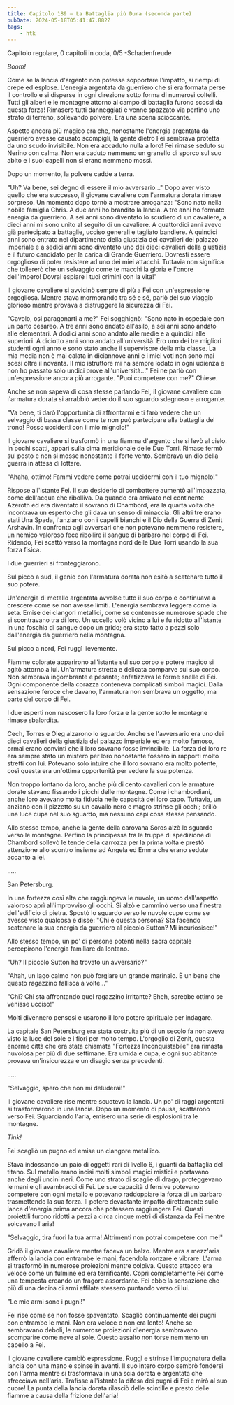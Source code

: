 ```yaml
---
title: Capitolo 189 – La Battaglia più Dura (seconda parte)
pubDate: 2024-05-18T05:41:47.882Z
tags:
    - htk
---
```


Capitolo regolare,
0 capitoli in coda, 0/5
-Schadenfreude

<em>Boom!</em>

Come se la lancia d'argento non potesse sopportare l'impatto, si riempì di crepe ed esplose. L'energia argentata da guerriero che si era formata perse il controllo e si disperse in ogni direzione sotto forma di numerosi coltelli. Tutti gli alberi e le montagne attorno al campo di battaglia furono scossi da questa forza! Rimasero tutti danneggiati e venne spazzato via perfino uno strato di terreno, sollevando polvere. Era una scena scioccante.

Aspetto ancora più magico era che, nonostante l'energia argentata da guerriero avesse causato scompigli, la gente dietro Fei sembrava protetta da uno scudo invisibile. Non era accaduto nulla a loro! Fei rimase seduto su Nerino con calma. Non era caduto nemmeno un granello di sporco sul suo abito e i suoi capelli non si erano nemmeno mossi.

Dopo un momento, la polvere cadde a terra.

"Uh? Va bene, sei degno di essere il mio avversario..." Dopo aver visto quello che era successo, il giovane cavaliere con l'armatura dorata rimase sorpreso. Un momento dopo tornò a mostrare arroganza: "Sono nato nella nobile famiglia Chris. A due anni ho brandito la lancia.
A tre anni ho formato energia da guerriero. A sei anni sono diventato lo scudiero di un cavaliere, a dieci anni mi sono unito al seguito di un cavaliere. A quattordici anni avevo già partecipato a battaglie, ucciso generali e tagliato bandiere. A quindici anni sono entrato nel dipartimento della giustizia dei cavalieri del palazzo imperiale e a sedici anni sono diventato uno dei dieci cavalieri della giustizia e il futuro candidato per la carica di Grande Guerriero.
Dovresti essere orgoglioso di poter resistere ad uno dei miei attacchi. Tuttavia non significa che tollererò che un selvaggio come te macchi la gloria e l'onore dell'impero! Dovrai espiare i tuoi crimini con la vita!"

Il giovane cavaliere si avvicinò sempre di più a Fei con un'espressione orgogliosa. Mentre stava mormorando tra sé e sé, parlò del suo viaggio glorioso mentre provava a distruggere la sicurezza di Fei.

"Cavolo, osi paragonarti a me?" Fei sogghignò: "Sono nato in ospedale con un parto cesareo. A tre anni sono andato all'asilo, a sei anni sono andato alle elementari. A dodici anni sono andato alle medie e a quindici alle superiori. A diciotto anni sono andato all'università.
Ero uno dei tre migliori studenti ogni anno e sono stato anche il supervisore della mia classe. La mia media non è mai calata in diciannove anni e i miei voti non sono mai scesi oltre il novanta. Il mio istruttore mi ha sempre lodato in ogni udienza e non ho passato solo undici prove all'università..." Fei ne parlò con un'espressione ancora più arrogante. "Puoi competere con me?" Chiese.

Anche se non sapeva di cosa stesse parlando Fei, il giovane cavaliere con l'armatura dorata si arrabbiò vedendo il suo sguardo sdegnoso e arrogante.

"Va bene, ti darò l'opportunità di affrontarmi e ti farò vedere che un selvaggio di bassa classe come te non può partecipare alla battaglia del trono! Posso ucciderti con il mio mignolo!"

Il giovane cavaliere si trasformò in una fiamma d'argento che si levò al cielo. In pochi scatti, apparì sulla cima meridionale delle Due Torri. Rimase fermò sul posto e non si mosse nonostante il forte vento. Sembrava un dio della guerra in attesa di lottare.

"Ahaha, ottimo! Fammi vedere come potrai uccidermi con il tuo mignolo!"

Rispose all'istante Fei. Il suo desiderio di combattere aumentò all'impazzata, come dell'acqua che ribolliva. Da quando era arrivato nel continente Azeroth ed era diventato il sovrano di Chambord, era la quarta volta che incontrava un esperto che gli dava un senso di minaccia.
Gli altri tre erano stati Una Spada, l'anziano con i capelli bianchi e il Dio della Guerra di Zenit Arshavin. In confronto agli avversari che non potevano nemmeno resistere, un nemico valoroso fece ribollire il sangue di barbaro nel corpo di Fei. Ridendo, Fei scattò verso la montagna nord delle Due Torri usando la sua forza fisica.

I due guerrieri si fronteggiarono.

Sul picco a sud, il genio con l'armatura dorata non esitò a scatenare tutto il suo potere.

Un'energia di metallo argentata avvolse tutto il suo corpo e continuava a crescere come se non avesse limiti. L'energia sembrava leggera come la seta. Emise dei clangori metallici, come se contenesse numerose spade che si scontravano tra di loro. Un uccello volò vicino a lui e fu ridotto all'istante in una foschia di sangue dopo un grido; era stato fatto a pezzi solo dall'energia da guerriero nella montagna.

Sul picco a nord, Fei ruggì lievemente.

Fiamme colorate apparirono all'istante sul suo corpo e potere magico si agitò attorno a lui. Un'armatura stretta e delicata comparve sul suo corpo. Non sembrava ingombrante e pesante; enfatizzava le forme snelle di Fei. Ogni componente della corazza conteneva complicati simboli magici. Dalla sensazione feroce che davano, l'armatura non sembrava un oggetto, ma parte del corpo di Fei.

I due esperti non nascosero la loro forza e la gente sotto le montagne rimase sbalordita.

Cech, Torres e Oleg alzarono lo sguardo. Anche se l'avversario era uno dei dieci cavalieri della giustizia del palazzo imperiale ed era molto famoso, ormai erano convinti che il loro sovrano fosse invincibile. La forza del loro re era sempre stato un mistero per loro nonostante fossero in rapporti molto stretti con lui. Potevano solo intuire che il loro sovrano era molto potente, così questa era un'ottima opportunità per vedere la sua potenza.

Non troppo lontano da loro, anche più di cento cavalieri con le armature dorate stavano fissando i picchi delle montagne. Come i chambordiani, anche loro avevano molta fiducia nelle capacità del loro capo. Tuttavia, un anziano con il pizzetto su un cavallo nero e magro strinse gli occhi; brillò una luce cupa nel suo sguardo, ma nessuno capì cosa stesse pensando.

Allo stesso tempo, anche la gente della carovana Soros alzò lo sguardo verso le montagne. Perfino la principessa tra le truppe di spedizione di Chambord sollevò le tende della carrozza per la prima volta e prestò attenzione allo scontro insieme ad Angela ed Emma che erano sedute accanto a lei.

.....

San Petersburg.

In una fortezza così alta che raggiungeva le nuvole, un uomo dall'aspetto valoroso aprì all'improvviso gli occhi. Si alzò e camminò verso una finestra dell'edificio di pietra. Spostò lo sguardo verso le nuvole cupe come se avesse visto qualcosa e disse: "Chi è questa persona? Sta facendo scatenare la sua energia da guerriero al piccolo Sutton? Mi incuriosisce!"

Allo stesso tempo, un po' di persone potenti nella sacra capitale percepirono l'energia familiare da lontano.

"Uh? Il piccolo Sutton ha trovato un avversario?"

"Ahah, un lago calmo non può forgiare un grande marinaio. È un bene che questo ragazzino fallisca a volte..."

"Chi? Chi sta affrontando quel ragazzino irritante? Eheh, sarebbe ottimo se venisse ucciso!"

Molti divennero pensosi e usarono il loro potere spirituale per indagare.

La capitale San Petersburg era stata costruita più di un secolo fa non aveva visto la luce del sole e i fiori per molto tempo. L'orgoglio di Zenit, questa enorme città che era stata chiamata "Fortezza Inconquistabile" era rimasta nuvolosa per più di due settimane. Era umida e cupa, e ogni suo abitante provava un'insicurezza e un disagio senza precedenti.

.....

"Selvaggio, spero che non mi deluderai!"

Il giovane cavaliere rise mentre scuoteva la lancia. Un po' di raggi argentati si trasformarono in una lancia. Dopo un momento di pausa, scattarono verso Fei. Squarciando l'aria, emisero una serie di esplosioni tra le montagne.

<em>Tink!</em>

Fei scagliò un pugno ed emise un clangore metallico.

Stava indossando un paio di oggetti rari di livello 6, i guanti da battaglia del titano. Sul metallo erano incisi molti simboli magici mistici e portavano anche degli uncini neri. Come uno strato di scaglie di drago, proteggevano le mani e gli avambracci di Fei. Le sue capacità difensive potevano competere con ogni metallo e potevano raddoppiare la forza di un barbaro trasmettendo la sua forza.
Il potere devastante impattò direttamente sulle lance d'energia prima ancora che potessero raggiungere Fei. Questi proiettili furono ridotti a pezzi a circa cinque metri di distanza da Fei mentre solcavano l'aria!

"Selvaggio, tira fuori la tua arma! Altrimenti non potrai competere con me!"

Gridò il giovane cavaliere mentre faceva un balzo. Mentre era a mezz'aria afferrò la lancia con entrambe le mani, facendola ronzare e vibrare. L'arma si trasformò in numerose proiezioni mentre colpiva. Questo attacco era veloce come un fulmine ed era terrificante.
Coprì completamente Fei come una tempesta creando un fragore assordante. Fei ebbe la sensazione che più di una decina di armi affilate stessero puntando verso di lui.

"Le mie armi sono i pugni!"

Fei rise come se non fosse spaventato. Scagliò continuamente dei pugni con entrambe le mani. Non era veloce e non era lento! Anche se sembravano deboli, le numerose proiezioni d'energia sembravano scomparire come neve al sole. Questo assalto non torse nemmeno un capello a Fei.

Il giovane cavaliere cambiò espressione. Ruggì e strinse l'impugnatura della lancia con una mano e spinse in avanti. Il suo intero corpo sembrò fondersi con l'arma mentre si trasformava in una scia dorata e argentata che sfrecciava nell'aria. Trafisse all'istante la difesa dei pugni di Fei e mirò al suo cuore! La punta della lancia dorata rilasciò delle scintille e presto delle fiamme a causa della frizione dell'aria!



